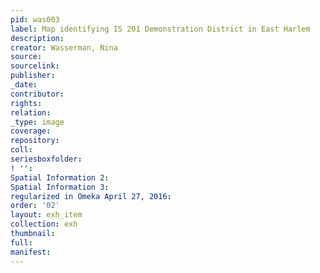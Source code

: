 ```yaml
---
pid: was003
label: Map identifying IS 201 Demonstration District in East Harlem
description:
creator: Wasserman, Nina
source:
sourcelink:
publisher:
_date:
contributor:
rights:
relation:
_type: image
coverage:
repository:
coll:
seriesboxfolder:
! '':
Spatial Information 2:
Spatial Information 3:
regularized in Omeka April 27, 2016:
order: '02'
layout: exh_item
collection: exh
thumbnail:
full:
manifest:
---
```

